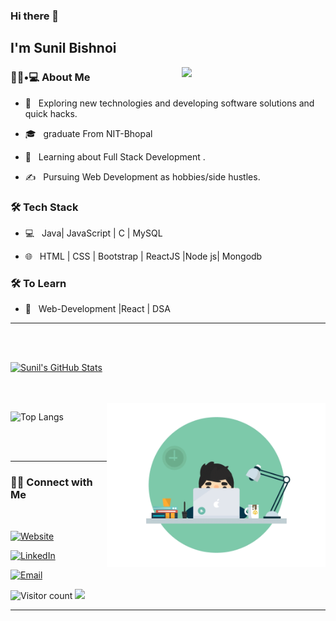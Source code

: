 ### Hi there 👋<h2> I'm Sunil Bishnoi</h2>

<img align='right' src="https://media.giphy.com/media/M9gbBd9nbDrOTu1Mqx/giphy.gif" width="230">

<h3> 👨🏻•💻 About Me </h3>



- 🤔 &nbsp; Exploring new technologies and developing software solutions and quick hacks.

- 🎓 &nbsp; graduate  From NIT-Bhopal  

- 🌱 &nbsp; Learning about Full Stack Development .

- ✍️ &nbsp; Pursuing Web Development as hobbies/side hustles.



<h3>🛠 Tech Stack</h3>



- 💻 &nbsp;  Java| JavaScript | C | MySQL

- 🌐 &nbsp; HTML | CSS | Bootstrap | ReactJS |Node js| Mongodb

<!--

- 🛢 &nbsp; MySQL | MongoDB

- 🔧 &nbsp; Git | Markdown | Selenium | Tidyverse

- 🖥 &nbsp; Illustrator| Photoshop | InDesign

-->



<h3>🛠 To Learn</h3>

- 🔧 &nbsp; Web-Development |React | DSA 

<hr>



<br/><br/>

[![Sunil's GitHub Stats](https://github-readme-stats.vercel.app/api?username=Sunil77260&show_icons=true)](https://github.com/Sunil77260)

<br/>

<br/>

<img src="https://github.com/nirala69/nirala69/blob/master/70804f7e25b11f29db904f2fa7b4cd9d.gif" width="350" align='right'>

![Top Langs](https://github-readme-stats.vercel.app/api/top-langs/?username=Sunil77260&show_icons=true)

<br><br>



<hr>



<h3> 🤝🏻 Connect with Me </h3>

<br>



<p align="center">

<a href="https://sunilportfolio01.netlify.app/"><img alt="Website" src="https://img.shields.io/badge/sunilportfolio01.netlify.app-black?style=flat-square&logo=google-chrome"></a>

<a href="https://www.linkedin.com/in/sunil-bishnoi-8057301b4/"><img alt="LinkedIn" src="https://img.shields.io/badge/LinkedIn-Sunil_bishnoi-blue?style=flat-square&logo=linkedin"></a>



<a href="mailto:781sunil@gmail.com"><img alt="Email" src="https://img.shields.io/badge/Email-781sunil@gmail.com-blue?style=flat-square&logo=gmail"></a>

</p>





![Visitor count](https://visitor-badge.laobi.icu/badge?page_id=Sunil77260.Sunil77260)   <img src="https://media.giphy.com/media/dxn6fRlTIShoeBr69N/giphy.gif" width="30">





<hr>
